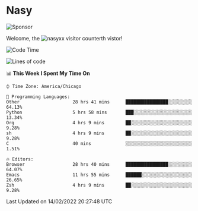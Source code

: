 # Nasy

<!--
<p align="center">
<img height="200" src="https://github-readme-stats.vercel.app/api?username=nasyxx&count_private=true&show_icons=true&theme=dracula&include_all_commits=true"/>
<img height="200" src="https://github-readme-stats.vercel.app/api/top-langs/?username=nasyxx&theme=dracula&hide=html,jupyter+notebook&count_private=true&show_icons=true"/>
</p>

  
----------------
-->

![Sponsor](https://img.shields.io/static/v1.svg?label=Sponsor&message=%E2%9D%A4&logo=GitHub&style=flat&color=pink)
 
Welcome, the ![nasyxx visitor counter](https://count.getloli.com/get/@nasyxx?theme=rule34)th vistor!
 
<!--START_SECTION:waka-->
![Code Time](http://img.shields.io/badge/Code%20Time-1%2C908%20hrs%2050%20mins-blue)

![Lines of code](https://img.shields.io/badge/From%20Hello%20World%20I%27ve%20Written-5%20Million%20lines%20of%20code-blue)

📊 **This Week I Spent My Time On** 

```text
⌚︎ Time Zone: America/Chicago

💬 Programming Languages: 
Other                    28 hrs 41 mins      ████████████████░░░░░░░░░   64.13% 
Python                   5 hrs 58 mins       ███░░░░░░░░░░░░░░░░░░░░░░   13.34% 
Org                      4 hrs 9 mins        ██░░░░░░░░░░░░░░░░░░░░░░░   9.28% 
sh                       4 hrs 9 mins        ██░░░░░░░░░░░░░░░░░░░░░░░   9.28% 
C                        40 mins             ░░░░░░░░░░░░░░░░░░░░░░░░░   1.51%

🔥 Editors: 
Browser                  28 hrs 40 mins      ████████████████░░░░░░░░░   64.07% 
Emacs                    11 hrs 55 mins      ██████░░░░░░░░░░░░░░░░░░░   26.65% 
Zsh                      4 hrs 9 mins        ██░░░░░░░░░░░░░░░░░░░░░░░   9.28%

```


 Last Updated on 14/02/2022 20:27:48 UTC
<!--END_SECTION:waka-->

<!-- ![visitors](https://visitor-badge.laobi.icu/badge?page_id=nasyxx.nasyxx) -->
